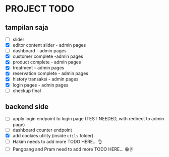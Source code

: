 # PROJECT TODO

## tampilan saja
- [ ] slider
- [x] editor content slider - admin pages
- [ ] dashboard - admin pages
- [x] customer complete -admin pages
- [x] product complete - admin pages
- [x] treatment - admin pages
- [x] reservation complete - admin pages
- [x] history transaksi - admin pages
- [x] login pages - admin pages
- [ ] checkup final

## backend side
- [ ] apply login endpoint to login page (TEST NEEDED, with redirect to admin page)
- [ ] dashboard counter endpoint
- [x] add cookies utility (inside `utils` folder)
- [ ] Hakim needs to add more TODO HERE... 👌
- [ ] Pangpang and Pram need to add more TODO HERE... 😁✌️
